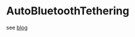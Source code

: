 # AutoBluetoothTethering

see [blog](https://blogs.u2u.be/lander/post/2019/04/25/the-raging-guide-to-auto-enable-bluetooth-tethering-in-xamarin-android)

